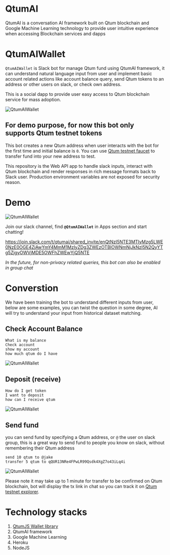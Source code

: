 # QtumAI

QtumAI is a conversation AI framework built on Qtum blockchain and Google Machine Learning technology to provide user intuitive experience when accessing Blockchain services and dapps

# QtumAIWallet


`QtumAIWallet` is Slack bot for manage Qtum fund using QtumAI framework, it can understand natural language input from  user and implement basic account related actions like account balance query, send Qtum tokens to an address or other users on slack, or check own address.

This is a social dapp to provide user easy access to Qtum blockchain service for mass adoption.

![QtumAIWallet](https://github.com/qtumai/QtumAIWalletSlack/blob/master/assets/22.png "QtumAIWallet")


## For demo purpose, for now this bot only supports Qtum testnet tokens


This bot creates a new Qtum address when user interacts with the bot for the first time and initial balance is `0`. You can use [Qtum testnet faucet](http://testnet-faucet.qtum.info/#!/) to transfer fund into your new address to test.

This repository is the Web API app to handle slack inputs, interact with Qtum blockchain and render responses in rich message formats back to Slack user. Production environment variables are not exposed for security reason.



# Demo

![QtumAIWallet](https://github.com/qtumai/QtumAIWalletSlack/blob/master/assets/1.png "QtumAIWallet")

Join our slack channel, find **`@QtumAIWallet`** in Apps section and start chatting!

https://join.slack.com/t/qtumai/shared_invite/enQtNzI5NTE3MTIyMzg5LWE0NzE0OGE4ZjAwYmY4MmM1MzIyZDg3ZWEzOTBlOWNmNjJkNzI5N2QyYTg5ZjgyOWVjMDE5OWFhZWEwYjQ5NTE


*In the future, for non-privacy related queries, this bot can also be enabled in group chat*

# Converstion

We have been training the bot to understand different inputs from user, below are some examples, you can twist the question in some degree, AI will try to understand your input from historical dataset matching.


## Check Account Balance

```
What is my balance
Check account
show my account
how much qtum do I have
```

![QtumAIWallet](https://github.com/qtumai/QtumAIWalletSlack/blob/master/assets/4.png "QtumAIWallet")


## Deposit (receive)
```
How do I get token
I want to deposit
how can I receive qtum
```

![QtumAIWallet](https://github.com/qtumai/QtumAIWalletSlack/blob/master/assets/22.png "QtumAIWallet")


## Send fund

you can send fund by specifying a Qtum address, or `@` the user on slack group, this is a great way to send fund to people you know on slack, without remembering their Qtum address

```
send 10 qtum to @jake
transfer 5 qtum to qQUR13NRe4FPwLR99Qsdk4XgZ7o43iLq4i
```

![QtumAIWallet](https://github.com/qtumai/QtumAIWalletSlack/blob/master/assets/3.png "QtumAIWallet")


Please note it may take up to 1 minute for transfer to be confirmed on Qtum blockchain, bot will display the tx link in chat so you can track it on [Qtum testnet explorer](https://testnet.qtum.info/).

# Technology stacks

1. [QtumJS Wallet library](https://github.com/qtumproject/qtumjs-wallet)
2. QtumAI framework 
3. Google Machine Learning
4. Heroku
5. NodeJS








